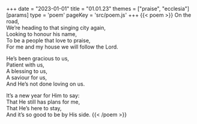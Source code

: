 +++
date = "2023-01-01"
title = "01.01.23"
themes = ["praise", "ecclesia"]
[params]
  type = 'poem'
  pageKey = 'src/poem.js'
+++
{{< poem >}}
On the road,  
We’re heading to that singing city again,  
Looking to honour his name,  
To be a people that love to praise,  
For me and my house we will follow the Lord.  
  
He’s been gracious to us,  
Patient with us,  
A blessing to us,  
A saviour for us,  
And He’s not done loving on us.  
  
It’s a new year for Him to say:  
That He still has plans for me,  
That He’s here to stay,  
And it’s so good to be by His side.
{{< /poem >}}